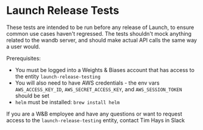# Launch Release Tests

These tests are intended to be run before any release of Launch, to ensure common use cases haven't regressed. The tests shouldn't mock anything related to the wandb server, and should make actual API calls the same way a user would.

Prerequisites:
- You must be logged into a Weights & Biases account that has access to the entity `launch-release-testing`
- You will also need to have AWS credentials - the env vars `AWS_ACCESS_KEY_ID`, `AWS_SECRET_ACCESS_KEY`, and `AWS_SESSION_TOKEN` should be set
- `helm` must be installed: `brew install helm`

If you are a W&B employee and have any questions or want to request access to the `launch-release-testing` entity, contact Tim Hays in Slack